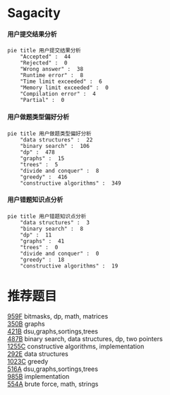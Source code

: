 # Sagacity

<!-- tabs:start -->



#### **用户提交结果分析**

```mermaid
pie title 用户提交结果分析
    "Accepted" :  44
    "Rejected" :  0
    "Wrong answer" :  38
    "Runtime error" :  8
    "Time limit exceeded" :  6
    "Memory limit exceeded" :  0
    "Compilation error" :  4
    "Partial" :  0
```

#### **用户做题类型偏好分析**

```mermaid
pie title 用户做题类型偏好分析
    "data structures" :  22
    "binary search" :  106
    "dp" :  478
    "graphs" :  15
    "trees" :  5
    "divide and conquer" :  8
    "greedy" :  416
    "constructive algorithms" :  349
```
#### **用户错题知识点分析**

```mermaid
pie title 用户错题知识点分析
    "data structures" :  3
    "binary search" :  8
    "dp" :  11
    "graphs" :  41
    "trees" :  0
    "divide and conquer" :  0
    "greedy" :  18
    "constructive algorithms" :  19
```



<!-- tabs:end -->
# 推荐题目
[959F](https://codeforces.com/contest/959/problem/F)		bitmasks,
                        dp,
                        math,
                        matrices		  
[350B](https://codeforces.com/contest/350/problem/B)		graphs		  
[421B](https://codeforces.com/contest/421/problem/B)		dsu,graphs,sortings,trees		  
[487B](https://codeforces.com/contest/487/problem/B)		binary search,
                        data structures,
                        dp,
                        two pointers		  
[1255C](https://codeforces.com/contest/1255/problem/C)		constructive algorithms,
                        implementation		  
[292E](https://codeforces.com/contest/292/problem/E)		data structures		  
[1023C](https://codeforces.com/contest/1023/problem/C)		greedy		  
[516A](https://codeforces.com/contest/516/problem/A)		dsu,graphs,sortings,trees		  
[985B](https://codeforces.com/contest/985/problem/B)		implementation		  
[554A](https://codeforces.com/contest/554/problem/A)		brute force,
                        math,
                        strings		  
